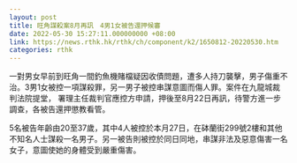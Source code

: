 ```yaml
---
layout: post
title: 旺角謀殺案8月再訊　4男1女被告還押候審
date: 2022-05-30 15:27:11.000000000 +08:00
link: https://news.rthk.hk/rthk/ch/component/k2/1650812-20220530.htm
categories: rthk
---
```


一對男女早前到旺角一間釣魚機賭檔疑因收債問題，遭多人持刀襲擊，男子傷重不治。3男1女被控一項謀殺罪，另一男子被控串謀意圖而傷人罪。案件在九龍城裁判法院提堂， 署理主任裁判官應控方申請，押後至8月22日再訊，待警方進一步調查，各被告還押懲教看管。

5名被告年齡由20至37歲，其中4人被控於本月27日，在砵蘭街299號2樓和其他不知名人士謀殺一名男子。另一被告則被控於同日同地，串謀非法及惡意傷害一名女子，意圖使她的身體受到嚴重傷害。
